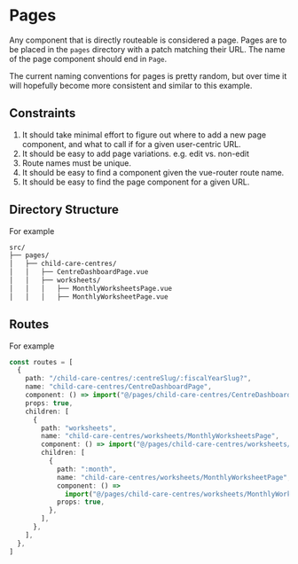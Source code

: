 # Pages

Any component that is directly routeable is considered a page.
Pages are to be placed in the `pages` directory with a patch matching their URL.
The name of the page component should end in `Page`.

The current naming conventions for pages is pretty random, but over time it will hopefully become more consistent and similar to this example.

## Constraints

1. It should take minimal effort to figure out where to add a new page component, and what to call if for a given user-centric URL.
2. It should be easy to add page variations. e.g. edit vs. non-edit
3. Route names must be unique.
4. It should be easy to find a component given the vue-router route name.
5. It should be easy to find the page component for a given URL.

## Directory Structure

For example

```bash
src/
├── pages/
│   ├── child-care-centres/
│   │   ├── CentreDashboardPage.vue
│   │   ├── worksheets/
│   │   │   ├── MonthlyWorksheetsPage.vue
│   │   │   ├── MonthlyWorksheetPage.vue
```

## Routes

For example

```ts
const routes = [
  {
    path: "/child-care-centres/:centreSlug/:fiscalYearSlug?",
    name: "child-care-centres/CentreDashboardPage",
    component: () => import("@/pages/child-care-centres/CentreDashboardPage.vue"),
    props: true,
    children: [
      {
        path: "worksheets",
        name: "child-care-centres/worksheets/MonthlyWorksheetsPage",
        component: () => import("@/pages/child-care-centres/worksheets/MonthlyWorksheetsPage.vue"),
        children: [
          {
            path: ":month",
            name: "child-care-centres/worksheets/MonthlyWorksheetPage",
            component: () =>
              import("@/pages/child-care-centres/worksheets/MonthlyWorksheetPage.vue"),
            props: true,
          },
        ],
      },
    ],
  },
]
```
